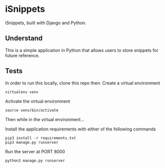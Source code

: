 # iSnippets
iSnippets, built with Django and Python.

## Understand
This is a simple application in Python that allows users to store snippets for future reference.

## Tests
In order to run this locally, clone this repo then:
Create a virtual environment 
```
virtualenv venv
```

Activate the virtual environment  
```
source venv/bin/activate
```

Then while in the virtual environment... 

Install the application requirements with either of the following commands
```
pip3 install -r requirements.txt
pip3 manage.py runserver
```

Run the server at PORT 8000
```
python3 manage.py runserver
```



